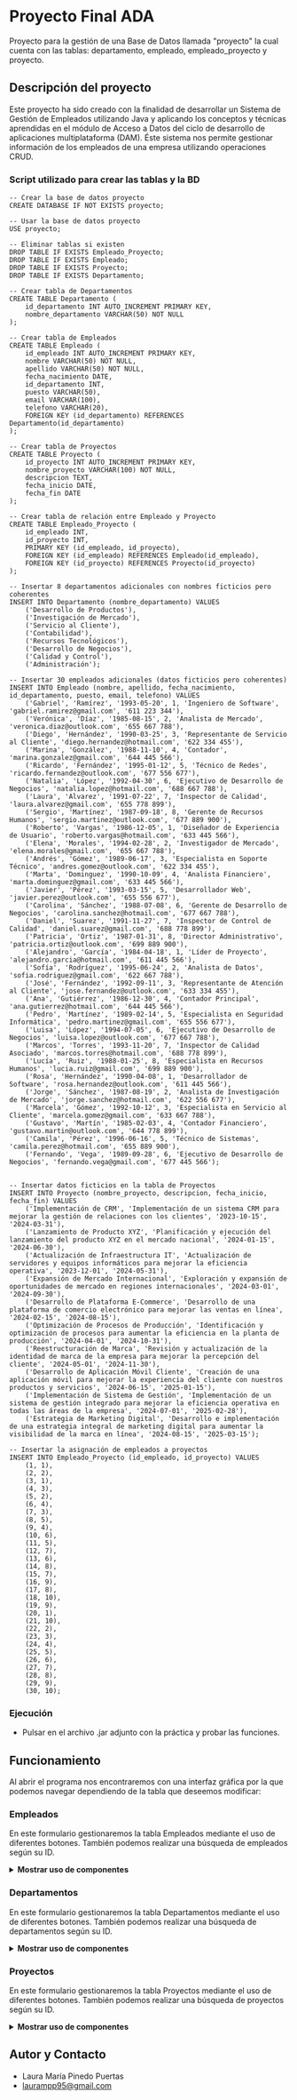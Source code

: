 # Proyecto Final ADA

Proyecto para la gestión de una Base de Datos llamada "proyecto" la cual cuenta con las tablas: departamento, empleado, empleado_proyecto y proyecto.

## Descripción del proyecto

Este proyecto ha sido creado con la finalidad de desarrollar un Sistema de Gestión de Empleados utilizando Java y aplicando los conceptos y técnicas aprendidas en el módulo de Acceso a Datos del ciclo de desarrollo de aplicaciones multiplataforma (DAM). Éste sistema nos permite gestionar información de los empleados de una empresa utilizando operaciones CRUD. 

### Script utilizado para crear las tablas y la BD

```
-- Crear la base de datos proyecto
CREATE DATABASE IF NOT EXISTS proyecto;

-- Usar la base de datos proyecto
USE proyecto;

-- Eliminar tablas si existen
DROP TABLE IF EXISTS Empleado_Proyecto;
DROP TABLE IF EXISTS Empleado;
DROP TABLE IF EXISTS Proyecto;
DROP TABLE IF EXISTS Departamento;

-- Crear tabla de Departamentos
CREATE TABLE Departamento (
    id_departamento INT AUTO_INCREMENT PRIMARY KEY,
    nombre_departamento VARCHAR(50) NOT NULL
);

-- Crear tabla de Empleados
CREATE TABLE Empleado (
    id_empleado INT AUTO_INCREMENT PRIMARY KEY,
    nombre VARCHAR(50) NOT NULL,
    apellido VARCHAR(50) NOT NULL,
    fecha_nacimiento DATE,
    id_departamento INT,
    puesto VARCHAR(50),
	email VARCHAR(100),
	telefono VARCHAR(20),
    FOREIGN KEY (id_departamento) REFERENCES Departamento(id_departamento)
);

-- Crear tabla de Proyectos
CREATE TABLE Proyecto (
    id_proyecto INT AUTO_INCREMENT PRIMARY KEY,
    nombre_proyecto VARCHAR(100) NOT NULL,
    descripcion TEXT,
    fecha_inicio DATE,
    fecha_fin DATE
);

-- Crear tabla de relación entre Empleado y Proyecto
CREATE TABLE Empleado_Proyecto (
    id_empleado INT,
    id_proyecto INT,
    PRIMARY KEY (id_empleado, id_proyecto),
    FOREIGN KEY (id_empleado) REFERENCES Empleado(id_empleado),
    FOREIGN KEY (id_proyecto) REFERENCES Proyecto(id_proyecto)
);

-- Insertar 8 departamentos adicionales con nombres ficticios pero coherentes
INSERT INTO Departamento (nombre_departamento) VALUES
    ('Desarrollo de Productos'),
    ('Investigación de Mercado'),
    ('Servicio al Cliente'),
    ('Contabilidad'),
    ('Recursos Tecnológicos'),
    ('Desarrollo de Negocios'),
    ('Calidad y Control'),
    ('Administración');

-- Insertar 30 empleados adicionales (datos ficticios pero coherentes)
INSERT INTO Empleado (nombre, apellido, fecha_nacimiento, id_departamento, puesto, email, telefono) VALUES
    ('Gabriel', 'Ramírez', '1993-05-20', 1, 'Ingeniero de Software', 'gabriel.ramirez@gmail.com', '611 223 344'),
    ('Verónica', 'Díaz', '1985-08-15', 2, 'Analista de Mercado', 'veronica.diaz@outlook.com', '655 667 788'),
    ('Diego', 'Hernández', '1990-03-25', 3, 'Representante de Servicio al Cliente', 'diego.hernandez@hotmail.com', '622 334 455'),
    ('Marina', 'González', '1988-11-10', 4, 'Contador', 'marina.gonzalez@gmail.com', '644 445 566'),
    ('Ricardo', 'Fernández', '1995-01-12', 5, 'Técnico de Redes', 'ricardo.fernandez@outlook.com', '677 556 677'),
    ('Natalia', 'López', '1992-04-30', 6, 'Ejecutivo de Desarrollo de Negocios', 'natalia.lopez@hotmail.com', '688 667 788'),
    ('Laura', 'Alvarez', '1991-07-22', 7, 'Inspector de Calidad', 'laura.alvarez@gmail.com', '655 778 899'),
    ('Sergio', 'Martínez', '1987-09-18', 8, 'Gerente de Recursos Humanos', 'sergio.martinez@outlook.com', '677 889 900'),
    ('Roberto', 'Vargas', '1986-12-05', 1, 'Diseñador de Experiencia de Usuario', 'roberto.vargas@hotmail.com', '633 445 566'),
    ('Elena', 'Morales', '1994-02-28', 2, 'Investigador de Mercado', 'elena.morales@gmail.com', '655 667 788'),
    ('Andrés', 'Gómez', '1989-06-17', 3, 'Especialista en Soporte Técnico', 'andres.gomez@outlook.com', '622 334 455'),
    ('Marta', 'Dominguez', '1990-10-09', 4, 'Analista Financiero', 'marta.dominguez@gmail.com', '633 445 566'),
    ('Javier', 'Pérez', '1993-03-15', 5, 'Desarrollador Web', 'javier.perez@outlook.com', '655 556 677'),
    ('Carolina', 'Sánchez', '1988-07-08', 6, 'Gerente de Desarrollo de Negocios', 'carolina.sanchez@hotmail.com', '677 667 788'),
    ('Daniel', 'Suarez', '1991-11-27', 7, 'Inspector de Control de Calidad', 'daniel.suarez@gmail.com', '688 778 899'),
    ('Patricia', 'Ortiz', '1987-01-31', 8, 'Director Administrativo', 'patricia.ortiz@outlook.com', '699 889 900'),
    ('Alejandro', 'García', '1984-04-18', 1, 'Líder de Proyecto', 'alejandro.garcia@hotmail.com', '611 445 566'),
    ('Sofía', 'Rodríguez', '1995-06-24', 2, 'Analista de Datos', 'sofia.rodriguez@gmail.com', '622 667 788'),
    ('José', 'Fernández', '1992-09-11', 3, 'Representante de Atención al Cliente', 'jose.fernandez@outlook.com', '633 334 455'),
    ('Ana', 'Gutiérrez', '1986-12-30', 4, 'Contador Principal', 'ana.gutierrez@hotmail.com', '644 445 566'),
    ('Pedro', 'Martínez', '1989-02-14', 5, 'Especialista en Seguridad Informática', 'pedro.martinez@gmail.com', '655 556 677'),
    ('Luisa', 'López', '1994-07-05', 6, 'Ejecutivo de Desarrollo de Negocios', 'luisa.lopez@outlook.com', '677 667 788'),
    ('Marcos', 'Torres', '1993-11-20', 7, 'Inspector de Calidad Asociado', 'marcos.torres@hotmail.com', '688 778 899'),
    ('Lucía', 'Ruiz', '1988-01-25', 8, 'Especialista en Recursos Humanos', 'lucia.ruiz@gmail.com', '699 889 900'),
    ('Rosa', 'Hernández', '1990-04-08', 1, 'Desarrollador de Software', 'rosa.hernandez@outlook.com', '611 445 566'),
    ('Jorge', 'Sánchez', '1987-08-19', 2, 'Analista de Investigación de Mercado', 'jorge.sanchez@hotmail.com', '622 556 677'),
    ('Marcela', 'Gómez', '1992-10-12', 3, 'Especialista en Servicio al Cliente', 'marcela.gomez@gmail.com', '633 667 788'),
    ('Gustavo', 'Martín', '1985-02-03', 4, 'Contador Financiero', 'gustavo.martin@outlook.com', '644 778 899'),
    ('Camila', 'Pérez', '1996-06-16', 5, 'Técnico de Sistemas', 'camila.perez@hotmail.com', '655 889 900'),
    ('Fernando', 'Vega', '1989-09-28', 6, 'Ejecutivo de Desarrollo de Negocios', 'fernando.vega@gmail.com', '677 445 566');


-- Insertar datos ficticios en la tabla de Proyectos
INSERT INTO Proyecto (nombre_proyecto, descripcion, fecha_inicio, fecha_fin) VALUES
    ('Implementación de CRM', 'Implementación de un sistema CRM para mejorar la gestión de relaciones con los clientes', '2023-10-15', '2024-03-31'),
    ('Lanzamiento de Producto XYZ', 'Planificación y ejecución del lanzamiento del producto XYZ en el mercado nacional', '2024-01-15', '2024-06-30'),
    ('Actualización de Infraestructura IT', 'Actualización de servidores y equipos informáticos para mejorar la eficiencia operativa', '2023-12-01', '2024-05-31'),
    ('Expansión de Mercado Internacional', 'Exploración y expansión de oportunidades de mercado en regiones internacionales', '2024-03-01', '2024-09-30'),
    ('Desarrollo de Plataforma E-Commerce', 'Desarrollo de una plataforma de comercio electrónico para mejorar las ventas en línea', '2024-02-15', '2024-08-15'),
    ('Optimización de Procesos de Producción', 'Identificación y optimización de procesos para aumentar la eficiencia en la planta de producción', '2024-04-01', '2024-10-31'),
    ('Reestructuración de Marca', 'Revisión y actualización de la identidad de marca de la empresa para mejorar la percepción del cliente', '2024-05-01', '2024-11-30'),
    ('Desarrollo de Aplicación Móvil Cliente', 'Creación de una aplicación móvil para mejorar la experiencia del cliente con nuestros productos y servicios', '2024-06-15', '2025-01-15'),
    ('Implementación de Sistema de Gestión', 'Implementación de un sistema de gestión integrado para mejorar la eficiencia operativa en todas las áreas de la empresa', '2024-07-01', '2025-02-28'),
    ('Estrategia de Marketing Digital', 'Desarrollo e implementación de una estrategia integral de marketing digital para aumentar la visibilidad de la marca en línea', '2024-08-15', '2025-03-15');

-- Insertar la asignación de empleados a proyectos
INSERT INTO Empleado_Proyecto (id_empleado, id_proyecto) VALUES
    (1, 1),
    (2, 2),
    (3, 1),
    (4, 3),
    (5, 2),
    (6, 4),
    (7, 3),
    (8, 5),
    (9, 4),
    (10, 6),
    (11, 5),
    (12, 7),
    (13, 6),
    (14, 8),
    (15, 7),
    (16, 9),
    (17, 8),
    (18, 10),
    (19, 9),
    (20, 1),
    (21, 10),
    (22, 2),
    (23, 3),
    (24, 4),
    (25, 5),
    (26, 6),
    (27, 7),
    (28, 8),
    (29, 9),
    (30, 10);
```

### Ejecución

* Pulsar en el archivo .jar adjunto con la práctica y probar las funciones.

## Funcionamiento

Al abrir el programa nos encontraremos con una interfaz gráfica por la que podemos navegar dependiendo de la tabla que deseemos modificar:

### Empleados

En este formulario gestionaremos la tabla Empleados mediante el uso de diferentes botones. También podemos realizar una búsqueda de empleados según su ID.

<details><summary><b>Mostrar uso de componentes</b></summary>

1. TextBox "ID": Mediante éste podemos ver tanto el ID del empleado que tenemos seleccionado en cada momento como introducir un ID de empleado concreto para mostrarlo a través del botón "Buscar".

2. Botón "Buscar": Aparece desactivado hasta que introducimos una ID o seleccionamos a un empleado. Sirve para buscar un empleado concreto y mostrarlo de forma individual (Su uso está ligado al Textbox ID antes mencionado).

3. Botón "Mostrar Todos": Al pulsar en él, nos aparece una lista completa de todos los empleados que tenemos en nuestra Base de Datos.

4. Botón "Añadir Empleado": Usado para añadir un nuevo empleado. Al pulsar nos aparece una nueva ventana en la que podemos añadir los diferentes campos para crear un nuevo empleado: Nombre (obligatorio), Apellido (obligatorio), Departamento(obligatorio), Puesto, Teléfono, Email, Fecha Nacimiento (obligatorio).

5. Botón "Modificar Empleado": Permite modificar los datos del empleado seleccionado mediante la tabla o ID del TextBox (Por defecto aparece deshabilitado hasta que seleccionamos un empleado).

6. Botón "Eliminar Empleado": Borra un empleado de la Base de Datos, para ello tenemos que seleccionar el empleado o poner su ID en el TextBox y después pulsar el botón (Por defecto aparece deshabilitado hasta que seleccionamos un empleado).

7. Botón "Exportar datos BD": Se utiliza para exportar los datos de la Base de Datos a un fichero txt o csv. Al hacer click en él aparece una ventana que nos indica el formato en el que queremos exportar los datos, el nombre que queremos darle al fichero y dónde queremos guardarlo.

8. Botón "Importar datos BD": Se usa para importar datos desde un fichero txt o csv a la Base de Datos.

9. Botón "Mostrar Proyectos": Nos indica los proyectos que tienen asignados cada empleado, solo tenemos que seleccionarlo de la lista o poner su ID en el TextBox (Por defecto aparece deshabilitado hasta que seleccionamos un empleado).

10. TextBoxes Nombre, Apellidos, Puesto, Departamento y Botón "Filtrar": Mediante ellos podemos hacer una búsqueda filtrada de nuestros empleados según el nombre, apellidos, puesto y departamento. Los filtros son acumulativos, ya que puedo filtrar a la vez por nombre y puesto, por ejemplo o poner un valor en cada textbox para realizar una búsqueda más precisa, y es posible realizar una búsqueda parcial o fragmentaria, es decir, si quiero buscar empleados cuyo nombre contenga la cadena de caracteres "na" en su nombre solo tengo que poner "na" en el buscador del Nombre y me aparecerán todos los resultados en los que "na" sea parte del nombre. Ésto también es útil para buscar analistas, por ejemplo, ya que pueden haber de varios tipos y si en el puesto especifico "Analista" me saldrán todos los empleados que lo sean, independientemente de si son de mercado, financiero, etc.
    
12. Botones "Editar" y "Borrar" de la Tabla: Hacen la misma función que los botones "Modificar" y "Eliminar" pero sin necesidad de seleccionar al empleado, ya que ambos botones están vinculados a cada empleado de manera individual.

</details>

### Departamentos

En este formulario gestionaremos la tabla Departamentos mediante el uso de diferentes botones. También podemos realizar una búsqueda de departamentos según su ID.

<details><summary><b>Mostrar uso de componentes</b></summary>

1. TextBox "ID": Mediante éste podemos ver tanto el ID del departamento que tenemos seleccionado en cada momento como introducir un ID de departamento concreto para mostrarlo a través del botón "Buscar".

2. Botón "Buscar": Aparece desactivado hasta que introducimos una ID o seleccionamos un departamento. Sirve para buscar un departamento concreto y mostrarlo de forma individual (Su uso está ligado al Textbox ID antes mencionado).

3. Botón "Mostrar Todos": Al pulsar en él, nos aparece una lista completa de todos los departamentos que tenemos en nuestra Base de Datos.

4. Botón "Añadir Departamento": Usado para añadir un nuevo departamento. Al pulsar nos aparece una nueva ventana en la que podemos especificar el nombre del nuevo departamento: Nombre (obligatorio).

5. Botón "Modificar Departamento": Permite modificar los datos del departamento seleccionado mediante la tabla o ID del TextBox (Por defecto aparece deshabilitado hasta que seleccionamos un departamento).

6. Botón "Eliminar Departamento": Borra un departamento de la Base de Datos, para ello tenemos que seleccionar el departamento o poner su ID en el TextBox y después pulsar el botón. Cabe destacar que debido a la relación que tiene con la tabla Empleados, no es posible borrar un Departamento que tenga empleados en él, para ello tendríamos que ir a la pestaña "Empleados" y modificar el Departamento asignado a dicho empleado o borrar directamente al empleado. (Por defecto aparece deshabilitado hasta que seleccionamos un departamento).

</details>

### Proyectos

En este formulario gestionaremos la tabla Proyectos mediante el uso de diferentes botones. También podemos realizar una búsqueda de proyectos según su ID.

<details><summary><b>Mostrar uso de componentes</b></summary>

1. TextBox "ID": Mediante éste podemos ver tanto el ID del proyecto que tenemos seleccionado en cada momento como introducir un ID de proyecto concreto para mostrarlo a través del botón "Buscar".

2. Botón "Buscar": Aparece desactivado hasta que introducimos una ID o seleccionamos un proyecto. Sirve para buscar un proyecto concreto y mostrarlo de forma individual (Su uso está ligado al Textbox ID antes mencionado).

3. Botón "Mostrar Todos": Al pulsar en él, nos aparece una lista completa de todos los proyectos que tenemos en nuestra Base de Datos.

4. Botón "Añadir Proyecto": Usado para añadir un nuevo proyecto. Al pulsar nos aparece una nueva ventana en la que podemos especificar los campos que tendrá el nuevo proyecto: Nombre (obligatorio), Descripción, Fecha Inicio(obligatorio), Fecha Fin.

5. Botón "Modificar Proyecto": Permite modificar los datos del proyecto seleccionado mediante la tabla o ID del TextBox (Por defecto aparece deshabilitado hasta que seleccionamos un proyecto).

6. Botón "Eliminar Proyecto": Borra un proyecto de la Base de Datos, para ello tenemos que seleccionar el proyecto o poner su ID en el TextBox y después pulsar el botón. Cabe destacar que debido a la relación que tiene con la tabla Empleados, no es posible borrar un Proyecto que tenga empleados en él, para ello tendríamos que ir al botón "Asignar Empleado" que ahora explicaremos. (Por defecto aparece deshabilitado hasta que seleccionamos un departamento).

7. Botón "Asignar/Retirar Empleados": Utilizado para asignar o retirar empleados de un proyecto. Para ello, primero tenemos que seleccionar un proyecto de la tabla o especificar su ID en el TextBox, después, utilizando los checkboxes de cada empleado podemos asignarlos al proyecto que hayamos seleccionado.
   
</details>

## Autor y Contacto

* Laura María Pinedo Puertas
* laurampp95@gmail.com
